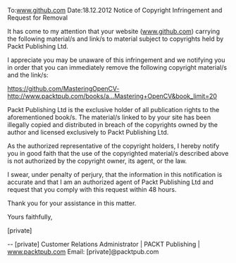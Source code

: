 To:www.github.com Date:18.12.2012
Notice of Copyright Infringement and Request for Removal

It has come to my attention that your website (www.github.com) carrying the
following material/s and link/s to material subject to copyrights held by Packt
Publishing Ltd.

I appreciate you may be unaware of this infringement and we notifying you in
order that you can immediately remove the following copyright material/s and the
link/s:

https://github.com/MasteringOpenCV-
http://www.packtpub.com/books/a...Mastering+OpenCV&book_limit=20

Packt Publishing Ltd is the exclusive holder of all publication rights to the
aforementioned book/s. The material/s linked to by your site has been illegally
copied and distributed in breach of the copyrights owned by the author and
licensed exclusively to Packt Publishing Ltd.

As the authorized representative of the copyright holders, I hereby notify you
in good faith that the use of the copyrighted material/s described above is not
authorized by the copyright owner, its agent, or the law.

I swear, under penalty of perjury, that the information in this notification is
accurate and that I am an authorized agent of Packt Publishing Ltd and request
that you comply with this request within 48 hours.

Thank you for your assistance in this matter.

Yours faithfully,

[private]

--
[private]
Customer Relations Administrator | PACKT Publishing | www.packtpub.com
Email: [private]@packtpub.com
